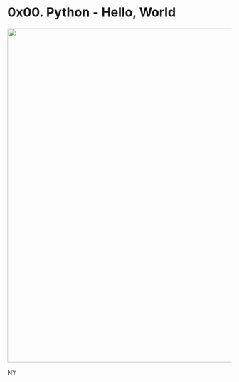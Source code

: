 # 0x00. Python - Hello, World

<p><img src="https://user-images.githubusercontent.com/96126445/165072990-3325216a-0d79-49d0-8b45-ebb4f34578ab.gif"  width="750 px"></p> 

NY